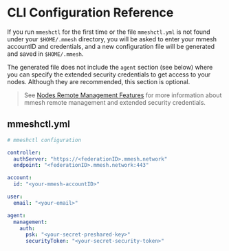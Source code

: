 # CLI Configuration Reference

If you run `mmeshctl` for the first time or the file `mmeshctl.yml` is not found under your `$HOME/.mmesh` directory, you will be asked to enter your mmesh accountID and credentials, and a new configuration file will be generated and saved in `$HOME/.mmesh`.

The generated file does not include the `agent` section (see below) where you can specify the extended security credentials to get access to your nodes. Although they are recommended, this section is optional.

> See [Nodes Remote Management Features](/docs/platform/networking/nodes/#remote-management-features) for more information about mmesh remote management and extended security credentials.

## mmeshctl.yml

```yaml
# mmeshctl configuration

controller:
  authServer: "https://<federationID>.mmesh.network"
  endpoint: "<federationID>.mmesh.network:443"

account:
  id: "<your-mmesh-accountID>"

user:
  email: "<your-email>"

agent:
  management:
    auth:
      psk: "<your-secret-preshared-key>"
      securityToken: "<your-secret-security-token>"
```
